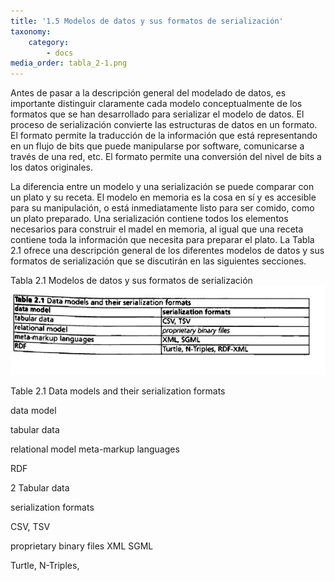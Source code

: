 ```yaml
---
title: '1.5 Modelos de datos y sus formatos de serialización'
taxonomy:
    category:
        - docs
media_order: tabla_2-1.png
---
```


Antes de pasar a la descripción general del modelado de datos, es importante distinguir claramente cada modelo conceptualmente de los formatos que se han desarrollado para serializar el modelo de datos. El proceso de serialización convierte las estructuras de datos en un formato. El formato permite la traducción de la información que está representando en un flujo de bits que puede manipularse por software, comunicarse a través de una red, etc. El formato permite una conversión del nivel de bits a los datos originales.

La diferencia entre un modelo y una serialización se puede comparar con un plato y su receta. El modelo en memoria es la cosa en sí y es accesible para su manipulación, o está inmediatamente listo para ser comido, como un plato preparado. Una serialización contiene todos los elementos necesarios para construir el madel en memoria, al igual que una receta contiene toda la información que necesita para preparar el plato. La Tabla 2.1 ofrece una descripción general de los diferentes modelos de datos y sus formatos de serialización que se discutirán en las siguientes secciones.
 
Tabla 2.1 Modelos de datos y sus formatos de serialización
![](tabla_2-1.png)

Table 2.1 Data models and their serialization formats

data model

tabular data

relational model meta-markup languages

RDF

2 Tabular data

serialization formats

CSV, TSV

proprietary binary files XML SGML

Turtle, N-Triples,

